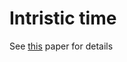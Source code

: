 # Intristic time

See [this](https://www.dropbox.com/s/35hn9ycjhxdjb6p/Changing%20time%20scale.pdf?dl=0) paper for details

